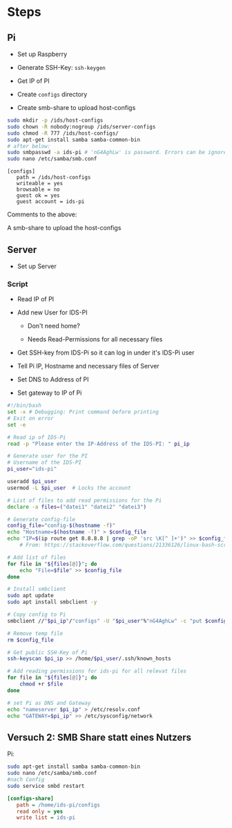 # Steps

## Pi

- Set up Raspberry

- Generate SSH-Key: `ssh-keygen`

- Get IP of PI

- Create `configs` directory

- Create smb-share to upload host-configs

```bash
sudo mkdir -p /ids/host-configs
sudo chown -R nobody:nogroup /ids/server-configs
sudo chmod -R 777 /ids/host-configs/
sudo apt-get install samba samba-common-bin
# after below:
sudo smbpasswd -a ids-pi # 'nG4AghLw' is password. Errors can be ignored
sudo nano /etc/samba/smb.conf
```

```text
[configs]
   path = /ids/host-configs
   writeable = yes
   browsable = no
   guest ok = yes
   guest account = ids-pi
```

Comments to the above:

A smb-share to upload the host-configs

## Server

- Set up Server

### Script

- Read IP of PI

- Add new User for IDS-PI
  
  - Don't need home?
  
  - Needs Read-Permissions for all necessary files

- Get SSH-key from IDS-Pi so it can log in under it's IDS-Pi user

- Tell Pi IP, Hostname and necessary files of Server

- Set DNS to Address of PI

- Set gateway to IP of Pi

```bash
#!/bin/bash
set -x # Debugging: Print command before printing
# Exit on error
set -e

# Read ip of IDS-Pi
read -p "Please enter the IP-Address of the IDS-PI: " pi_ip

# Generate user for the PI
# Username of the IDS-PI
pi_user="ids-pi"

useradd $pi_user
usermod -L $pi_user  # Locks the account

# List of files to add read permissions for the Pi
declare -a files=("datei1" "datei2" "datei3")

# Generate config-file
config_file="config-$(hostname -f)"
echo "Hostname=$(hostname -f)" > $config_file
echo "IP=$(ip route get 8.8.8.8 | grep -oP 'src \K[^ ]+')" >> $config_file # IP Address, used to connect to the Internet
    # From: https://stackoverflow.com/questions/21336126/linux-bash-script-to-extract-ip-address

# Add list of files
for file in "${files[@]}"; do
    echo "File=$file" >> $config_file
done

# Install smbclient
sudo apt update
sudo apt install smbclient -y

# Copy config to Pi
smbclient //"$pi_ip"/"configs" -U "$pi_user"%"nG4AghLw" -c "put $config_file"

# Remove temp file
rm $config_file

# Get public SSH-Key of Pi
ssh-keyscan $pi_ip >> /home/$pi_user/.ssh/known_hosts

# Add reading permissions for ids-pi for all relevat files
for file in "${files[@]}"; do
    chmod +r $file
done

# set Pi as DNS and Gateway
echo "nameserver $pi_ip" > /etc/resolv.conf
echo "GATEWAY=$pi_ip" >> /etc/sysconfig/network
```

## Versuch 2: SMB Share statt eines Nutzers

Pi:

```bash
sudo apt-get install samba samba-common-bin
sudo nano /etc/samba/smb.conf
#nach Config
sudo service smbd restart
```

```ini
[configs-share]
   path = /home/ids-pi/configs
   read only = yes
   write list = ids-pi
```
